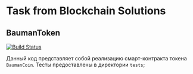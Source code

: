 # Task from Blockchain Solutions
## BaumanToken

[![Build Status](https://travis-ci.com/AndrewShukhtin/BCS-Task.svg?branch=master)](https://travis-ci.com/AndrewShukhtin/BCS-Task)

Данный код представляет собой реализацию смарт-контракта токена `BaumanCoin`.
Тесты предоставлены в директории `tests`;